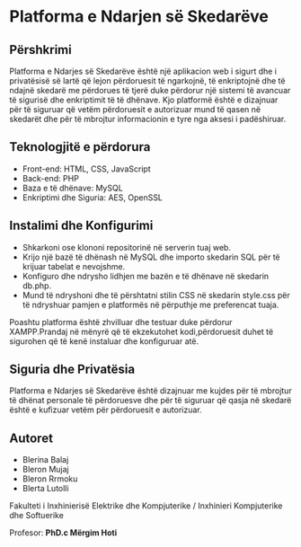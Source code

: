 # Platforma e Ndarjen së Skedarëve 
## Përshkrimi
Platforma e Ndarjes së Skedarëve është një aplikacion web i sigurt dhe i privatësisë së lartë që lejon përdoruesit të ngarkojnë, të enkriptojnë dhe të ndajnë skedarë me përdorues të tjerë duke përdorur një sistemi të avancuar të sigurisë dhe enkriptimit të të dhënave. Kjo platformë është e dizajnuar për të siguruar që vetëm përdoruesit e autorizuar mund të qasen në skedarët dhe për të mbrojtur informacionin e tyre nga aksesi i padëshiruar.

## Teknologjitë e përdorura
+ Front-end: HTML, CSS, JavaScript
+ Back-end: PHP
+ Baza e të dhënave: MySQL
+ Enkriptimi dhe Siguria: AES, OpenSSL

## Instalimi dhe Konfigurimi
+ Shkarkoni ose klononi repositorinë në serverin tuaj web.
+ Krijo një bazë të dhënash në MySQL dhe importo skedarin SQL për të krijuar tabelat e nevojshme.
+ Konfiguro dhe ndrysho lidhjen me bazën e të dhënave në skedarin db.php.
+ Mund të ndryshoni dhe të përshtatni stilin CSS në skedarin style.css për të ndryshuar pamjen e platformës në përputhje me preferencat tuaja.

Poashtu platforma është zhvilluar dhe testuar duke përdorur XAMPP.Prandaj në mënyrë që të ekzekutohet kodi,përdoruesit duhet të sigurohen që të kenë instaluar dhe konfiguruar atë.

## Siguria dhe Privatësia
Platforma e Ndarjes së Skedarëve është dizajnuar me kujdes për të mbrojtur të dhënat personale të përdoruesve dhe për të siguruar që qasja në skedarë është e kufizuar vetëm për përdoruesit e autorizuar.

## Autoret
+ Blerina Balaj
+ Bleron Mujaj	
+ Bleron Rrmoku	
+ Blerta Lutolli

Fakulteti i Inxhinierisë Elektrike dhe Kompjuterike / Inxhinieri Kompjuterike dhe Softuerike

Profesor: **PhD.c Mërgim Hoti**

